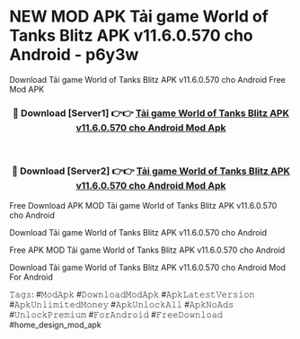 # NEW MOD APK Tải game World of Tanks Blitz APK v11.6.0.570 cho Android - p6y3w
Download Tải game World of Tanks Blitz APK v11.6.0.570 cho Android Free Mod APK

<div align="center">
<h3>🔴 Download [Server1] 👉👉 <a href="https://apk-comot.site?title=Tải_game_World_of_Tanks_Blitz_APK_v11.6.0.570_cho_Android">Tải game World of Tanks Blitz APK v11.6.0.570 cho Android Mod Apk</a></h3><br>

<h3>🔴 Download [Server2] 👉👉 <a href="https://apk-comot.site?title=Tải_game_World_of_Tanks_Blitz_APK_v11.6.0.570_cho_Android">Tải game World of Tanks Blitz APK v11.6.0.570 cho Android Mod Apk</a></h3>
</div>


Free Download APK MOD Tải game World of Tanks Blitz APK v11.6.0.570 cho Android

Download Tải game World of Tanks Blitz APK v11.6.0.570 cho Android 

Free APK MOD Tải game World of Tanks Blitz APK v11.6.0.570 cho Android 

Download Tải game World of Tanks Blitz APK v11.6.0.570 cho Android Mod For Android

𝚃𝚊𝚐𝚜: #𝙼𝚘𝚍𝙰𝚙𝚔 #𝙳𝚘𝚠𝚗𝚕𝚘𝚊𝚍𝙼𝚘𝚍𝙰𝚙𝚔 #𝙰𝚙𝚔𝙻𝚊𝚝𝚎𝚜𝚝𝚅𝚎𝚛𝚜𝚒𝚘𝚗 #𝙰𝚙𝚔𝚄𝚗𝚕𝚒𝚖𝚒𝚝𝚎𝚍𝙼𝚘𝚗𝚎𝚢 #𝙰𝚙𝚔𝚄𝚗𝚕𝚘𝚌𝚔𝙰𝚕𝚕 #𝙰𝚙𝚔𝙽𝚘𝙰𝚍𝚜 #𝚄𝚗𝚕𝚘𝚌𝚔𝙿𝚛𝚎𝚖𝚒𝚞𝚖 #𝙵𝚘𝚛𝙰𝚗𝚍𝚛𝚘𝚒𝚍 #𝙵𝚛𝚎𝚎𝙳𝚘𝚠𝚗𝚕𝚘𝚊𝚍 #home_design_mod_apk